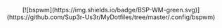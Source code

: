 <p align="center">
[![bspwm](https://img.shields.io/badge/BSP-WM-green.svg)](https://github.com/Sup3r-Us3r/MyDotfiles/tree/master/.config/bspwm)
</p>

